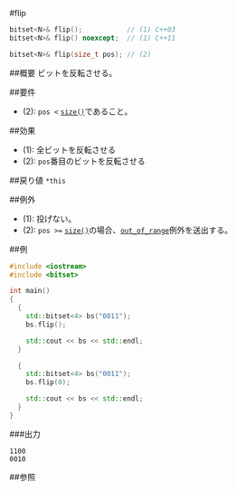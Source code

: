 #flip
```cpp
bitset<N>& flip();           // (1) C++03
bitset<N>& flip() noexcept;  // (1) C++11

bitset<N>& flip(size_t pos); // (2)
```

##概要
ビットを反転させる。


##要件
- (2): `pos <` [`size()`](./size.md)であること。


##効果
- (1): 全ビットを反転させる
- (2): `pos`番目のビットを反転させる


##戻り値
`*this`


##例外
- (1): 投げない。
- (2): `pos >=` [`size()`](./size.md)の場合、[`out_of_range`](/reference/stdexcept.md)例外を送出する。


##例
```cpp
#include <iostream>
#include <bitset>

int main()
{
  {
    std::bitset<4> bs("0011");
    bs.flip();

    std::cout << bs << std::endl;
  }

  {
    std::bitset<4> bs("0011");
    bs.flip(0);

    std::cout << bs << std::endl;
  }
}
```

###出力
```
1100
0010
```


##参照

